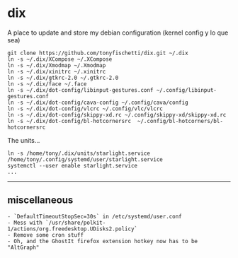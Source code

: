 dix
===

A place to update and store my debian configuration (kernel config y lo que sea)

    git clone https://github.com/tonyfischetti/dix.git ~/.dix
    ln -s ~/.dix/XCompose ~/.XCompose
    ln -s ~/.dix/Xmodmap ~/.Xmodmap
    ln -s ~/.dix/xinitrc ~/.xinitrc
    ln -s ~/.dix/gtkrc-2.0 ~/.gtkrc-2.0
    ln -s ~/.dix/face ~/.face
    ln -s ~/.dix/dot-config/libinput-gestures.conf ~/.config/libinput-gestures.conf
    ln -s ~/.dix/dot-config/cava-config ~/.config/cava/config
    ln -s ~/.dix/dot-config/vlcrc ~/.config/vlc/vlcrc
    ln -s ~/.dix/dot-config/skippy-xd.rc ~/.config/skippy-xd/skippy-xd.rc
    ln -s ~/.dix/dot-config/bl-hotcornersrc  ~/.config/bl-hotcorners/bl-hotcornersrc

The units...

    ln -s /home/tony/.dix/units/starlight.service /home/tony/.config/systemd/user/starlight.service
    systemctl --user enable starlight.service
    ...

---

## miscellaneous

    - `DefaultTimeoutStopSec=30s` in /etc/systemd/user.conf
    - Mess with `/usr/share/polkit-1/actions/org.freedesktop.UDisks2.policy`
    - Remove some cron stuff
    - Oh, and the GhostIt firefox extension hotkey now has to be "AltGraph"


